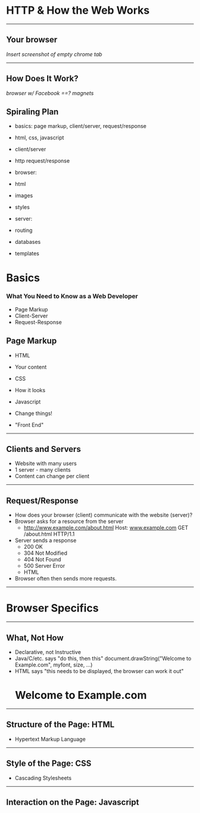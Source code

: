 
# HTTP & How the Web Works

---

## Your browser

*Insert screenshot of empty chrome tab*

---

## How Does It Work?

*browser w/ Facebook ==? magnets*

## Spiraling Plan

- basics: page markup, client/server, request/response
- html, css, javascript
- client/server
- http request/response

- browser:
- html
- images
- styles

- server:
- routing
- databases
- templates



# Basics

### What You Need to Know as a Web Developer
- Page Markup
- Client-Server
- Request-Response

## Page Markup
- HTML
- Your content

- CSS
- How it looks

- Javascript
- Change things!

- "Front End"

---

## Clients and Servers

- Website with many users
- 1 server - many clients
- Content can change per client

---

## Request/Response

- How does your browser (client) communicate with the website (server)?
- Browser asks for a resource from the server
  - http://www.example.com/about.html
    Host: www.example.com
    GET /about.html HTTP/1.1
- Server sends a response
  - 200 OK
  - 304 Not Modified
  - 404 Not Found
  - 500 Server Error
  - HTML
- Browser often then sends more requests.

---

# Browser Specifics

---

## What, Not How

- Declarative, not Instructive
- Java/C/etc. says "do this, then this"
    document.drawString("Welcome to Example.com", myfont, size, ...)
- HTML says "this needs to be displayed, the browser can work it out"
    <h1>Welcome to Example.com</h1>

---

## Structure of the Page: HTML

- Hypertext Markup Language

---

## Style of the Page: CSS

- Cascading Stylesheets

---

## Interaction on the Page: Javascript
